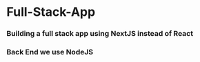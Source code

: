 # Full-Stack-App 

### Building a full stack app using NextJS instead of React

### Back End we use NodeJS

